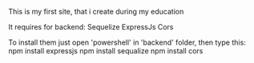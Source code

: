 This is my first site, that i create during my education

It requires for backend:
Sequelize
ExpressJs
Cors

To install them just open 'powershell' in 'backend' folder,
then type this:
npm install expressjs
npm install sequalize
npm install cors